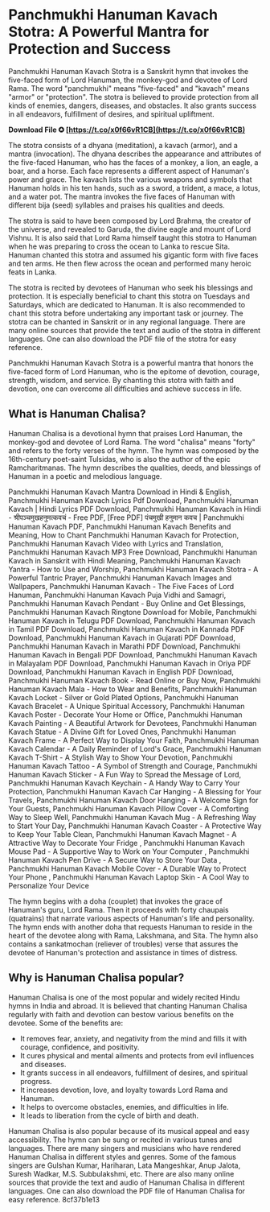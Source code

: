 
 
# Panchmukhi Hanuman Kavach Stotra: A Powerful Mantra for Protection and Success
 
Panchmukhi Hanuman Kavach Stotra is a Sanskrit hymn that invokes the five-faced form of Lord Hanuman, the monkey-god and devotee of Lord Rama. The word "panchmukhi" means "five-faced" and "kavach" means "armor" or "protection". The stotra is believed to provide protection from all kinds of enemies, dangers, diseases, and obstacles. It also grants success in all endeavors, fulfillment of desires, and spiritual upliftment.
 
**Download File ✪ [https://t.co/x0f66vR1CB](https://t.co/x0f66vR1CB)**


 
The stotra consists of a dhyana (meditation), a kavach (armor), and a mantra (invocation). The dhyana describes the appearance and attributes of the five-faced Hanuman, who has the faces of a monkey, a lion, an eagle, a boar, and a horse. Each face represents a different aspect of Hanuman's power and grace. The kavach lists the various weapons and symbols that Hanuman holds in his ten hands, such as a sword, a trident, a mace, a lotus, and a water pot. The mantra invokes the five faces of Hanuman with different bija (seed) syllables and praises his qualities and deeds.
 
The stotra is said to have been composed by Lord Brahma, the creator of the universe, and revealed to Garuda, the divine eagle and mount of Lord Vishnu. It is also said that Lord Rama himself taught this stotra to Hanuman when he was preparing to cross the ocean to Lanka to rescue Sita. Hanuman chanted this stotra and assumed his gigantic form with five faces and ten arms. He then flew across the ocean and performed many heroic feats in Lanka.
 
The stotra is recited by devotees of Hanuman who seek his blessings and protection. It is especially beneficial to chant this stotra on Tuesdays and Saturdays, which are dedicated to Hanuman. It is also recommended to chant this stotra before undertaking any important task or journey. The stotra can be chanted in Sanskrit or in any regional language. There are many online sources that provide the text and audio of the stotra in different languages. One can also download the PDF file of the stotra for easy reference.
 
Panchmukhi Hanuman Kavach Stotra is a powerful mantra that honors the five-faced form of Lord Hanuman, who is the epitome of devotion, courage, strength, wisdom, and service. By chanting this stotra with faith and devotion, one can overcome all difficulties and achieve success in life.
  
## What is Hanuman Chalisa?
 
Hanuman Chalisa is a devotional hymn that praises Lord Hanuman, the monkey-god and devotee of Lord Rama. The word "chalisa" means "forty" and refers to the forty verses of the hymn. The hymn was composed by the 16th-century poet-saint Tulsidas, who is also the author of the epic Ramcharitmanas. The hymn describes the qualities, deeds, and blessings of Hanuman in a poetic and melodious language.
 
Panchmukhi Hanuman Kavach Mantra Download in Hindi & English,  Panchmukhi Hanuman Kavach Lyrics Pdf Download,  Panchmukhi Hanuman Kavach | Hindi Lyrics PDF Download,  Panchmukhi Hanuman Kavach in Hindi - श्रीपञ्चमुखहनुमत्कवचं - Free PDF,  [Free PDF] पंचमुखी हनुमान कवच | Panchmukhi Hanuman Kavach PDF,  Panchmukhi Hanuman Kavach Benefits and Meaning,  How to Chant Panchmukhi Hanuman Kavach for Protection,  Panchmukhi Hanuman Kavach Video with Lyrics and Translation,  Panchmukhi Hanuman Kavach MP3 Free Download,  Panchmukhi Hanuman Kavach in Sanskrit with Hindi Meaning,  Panchmukhi Hanuman Kavach Yantra - How to Use and Worship,  Panchmukhi Hanuman Kavach Stotra - A Powerful Tantric Prayer,  Panchmukhi Hanuman Kavach Images and Wallpapers,  Panchmukhi Hanuman Kavach - The Five Faces of Lord Hanuman,  Panchmukhi Hanuman Kavach Puja Vidhi and Samagri,  Panchmukhi Hanuman Kavach Pendant - Buy Online and Get Blessings,  Panchmukhi Hanuman Kavach Ringtone Download for Mobile,  Panchmukhi Hanuman Kavach in Telugu PDF Download,  Panchmukhi Hanuman Kavach in Tamil PDF Download,  Panchmukhi Hanuman Kavach in Kannada PDF Download,  Panchmukhi Hanuman Kavach in Gujarati PDF Download,  Panchmukhi Hanuman Kavach in Marathi PDF Download,  Panchmukhi Hanuman Kavach in Bengali PDF Download,  Panchmukhi Hanuman Kavach in Malayalam PDF Download,  Panchmukhi Hanuman Kavach in Oriya PDF Download,  Panchmukhi Hanuman Kavach in English PDF Download,  Panchmukhi Hanuman Kavach Book - Read Online or Buy Now,  Panchmukhi Hanuman Kavach Mala - How to Wear and Benefits,  Panchmukhi Hanuman Kavach Locket - Silver or Gold Plated Options,  Panchmukhi Hanuman Kavach Bracelet - A Unique Spiritual Accessory,  Panchmukhi Hanuman Kavach Poster - Decorate Your Home or Office,  Panchmukhi Hanuman Kavach Painting - A Beautiful Artwork for Devotees,  Panchmukhi Hanuman Kavach Statue - A Divine Gift for Loved Ones,  Panchmukhi Hanuman Kavach Frame - A Perfect Way to Display Your Faith,  Panchmukhi Hanuman Kavach Calendar - A Daily Reminder of Lord's Grace,  Panchmukhi Hanuman Kavach T-Shirt - A Stylish Way to Show Your Devotion,  Panchmukhi Hanuman Kavach Tattoo - A Symbol of Strength and Courage,  Panchmukhi Hanuman Kavach Sticker - A Fun Way to Spread the Message of Lord,  Panchmukhi Hanuman Kavach Keychain - A Handy Way to Carry Your Protection,  Panchmukhi Hanuman Kavach Car Hanging - A Blessing for Your Travels,  Panchmukhi Hanuman Kavach Door Hanging - A Welcome Sign for Your Guests,  Panchmukhi Hanuman Kavach Pillow Cover - A Comforting Way to Sleep Well,  Panchmukhi Hanuman Kavach Mug - A Refreshing Way to Start Your Day,  Panchmukhi Hanuman Kavach Coaster - A Protective Way to Keep Your Table Clean,  Panchmukhi Hanuman Kavach Magnet - A Attractive Way to Decorate Your Fridge ,  Panchmukhi Hanuman Kavach Mouse Pad - A Supportive Way to Work on Your Computer ,  Panchmukhi Hanuman Kavach Pen Drive - A Secure Way to Store Your Data ,  Panchmukhi Hanuman Kavach Mobile Cover - A Durable Way to Protect Your Phone ,  Panchmukhi Hanuman Kavach Laptop Skin - A Cool Way to Personalize Your Device
 
The hymn begins with a doha (couplet) that invokes the grace of Hanuman's guru, Lord Rama. Then it proceeds with forty chaupais (quatrains) that narrate various aspects of Hanuman's life and personality. The hymn ends with another doha that requests Hanuman to reside in the heart of the devotee along with Rama, Lakshmana, and Sita. The hymn also contains a sankatmochan (reliever of troubles) verse that assures the devotee of Hanuman's protection and assistance in times of distress.
 
## Why is Hanuman Chalisa popular?
 
Hanuman Chalisa is one of the most popular and widely recited Hindu hymns in India and abroad. It is believed that chanting Hanuman Chalisa regularly with faith and devotion can bestow various benefits on the devotee. Some of the benefits are:
 
- It removes fear, anxiety, and negativity from the mind and fills it with courage, confidence, and positivity.
- It cures physical and mental ailments and protects from evil influences and diseases.
- It grants success in all endeavors, fulfillment of desires, and spiritual progress.
- It increases devotion, love, and loyalty towards Lord Rama and Hanuman.
- It helps to overcome obstacles, enemies, and difficulties in life.
- It leads to liberation from the cycle of birth and death.

Hanuman Chalisa is also popular because of its musical appeal and easy accessibility. The hymn can be sung or recited in various tunes and languages. There are many singers and musicians who have rendered Hanuman Chalisa in different styles and genres. Some of the famous singers are Gulshan Kumar, Hariharan, Lata Mangeshkar, Anup Jalota, Suresh Wadkar, M.S. Subbulakshmi, etc. There are also many online sources that provide the text and audio of Hanuman Chalisa in different languages. One can also download the PDF file of Hanuman Chalisa for easy reference.
 8cf37b1e13
 
